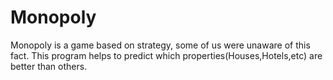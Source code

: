 # Monopoly
Monopoly is a game based on strategy, some of us were unaware of this fact.
This program helps to predict which properties(Houses,Hotels,etc) are better than others.

